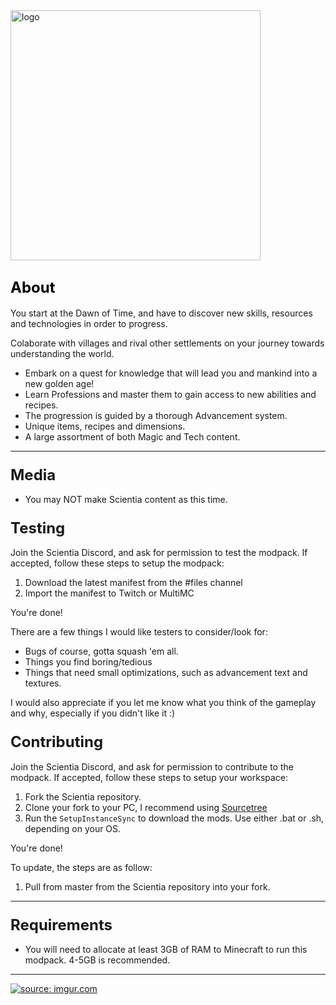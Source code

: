 <img src="https://i.imgur.com/FBp7Yic.png" alt="logo" width="400"/>

## <span style="color: #000000;"><span style="font-size: 24px;">About</span></span>

You start at the Dawn of Time, and have to discover new skills, resources and technologies in order to progress.

Colaborate with villages and rival other settlements on your journey towards understanding the world.

*   Embark on a quest for knowledge that will lead you and mankind into a new golden age!
*   Learn Professions and master them to gain access to new abilities and recipes.  
*   The progression is guided by a thorough Advancement system.
*   Unique items, recipes and dimensions.
*   A large assortment of both Magic and Tech content.

* * *

### <span style="font-size: 24px;">Media</span>

*   You may NOT make Scientia content as this time.

### <span style="font-size: 24px;">Testing</span>

Join the Scientia Discord, and ask for permission to test the modpack. If accepted, follow these steps to setup the modpack:

1) Download the latest manifest from the #files channel
2) Import the manifest to Twitch or MultiMC

You're done!

There are a few things I would like testers to consider/look for:

* Bugs of course, gotta squash 'em all.
* Things you find boring/tedious
* Things that need small optimizations, such as advancement text and textures.

I would also appreciate if you let me know what you think of the gameplay and why, especially if you didn't like it :)

### <span style="font-size: 24px;">Contributing</span>

Join the Scientia Discord, and ask for permission to contribute to the modpack. If accepted, follow these steps to setup your workspace:

1) Fork the Scientia repository.
2) Clone your fork to your PC, I recommend using [Sourcetree](https://www.sourcetreeapp.com/)
3) Run the `SetupInstanceSync` to download the mods. Use either .bat or .sh, depending on your OS.

You're done!

To update, the steps are as follow:

1) Pull from master from the Scientia repository into your fork.

* * *

### <span style="font-size: 24px;">Requirements</span>

*   You will need to allocate at least 3GB of RAM to Minecraft to run this modpack. 4-5GB is recommended.

* * *

[![](https://discordapp.com/assets/fc0b01fe10a0b8c602fb0106d8189d9b.png "source: imgur.com")](https://discord.gg/bZRcmju)
